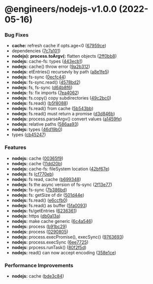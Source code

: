 # @engineers/nodejs-v1.0.0 (2022-05-16)

### Bug Fixes

- **cache:** refresh cache if opts.age<0 ([67959ce](https://github.com/eng-dibo/dibo/commit/67959cee626dec8dd53e105120d60c226071ea7d))
- dependencies ([7c7a101](https://github.com/eng-dibo/dibo/commit/7c7a101a58148a6607bac949b4aa8b93587e9b52))
- **nodejs): process.toArgv(:** flatten objects ([2ff0bb8](https://github.com/eng-dibo/dibo/commit/2ff0bb8110e582db7351cff09053419186ae5231))
- **nodejs:** cache-fs: types ([443ecb1](https://github.com/eng-dibo/dibo/commit/443ecb10001cb90f4cbb7dad1a6620c4c393ce75))
- **nodejs:** cache() throw error ([9a2b312](https://github.com/eng-dibo/dibo/commit/9a2b31200d39d413b911e79ba3443325b983e0a5))
- **nodejs:** etEntries() recursevly by path ([a8e1fe5](https://github.com/eng-dibo/dibo/commit/a8e1fe52bfe877c5e2655f5d22f5a7f7db0f0b1e))
- **nodejs:** fs-sync ([0ecfc44](https://github.com/eng-dibo/dibo/commit/0ecfc44f851f79ac8cad5b664ad92bafd208cce3))
- **nodejs:** fs-sync.read() ([4578bd2](https://github.com/eng-dibo/dibo/commit/4578bd217d22dfdea1151adee2d8017d5b8012b9))
- **nodejs:** fs, fs-sync ([d64b8f6](https://github.com/eng-dibo/dibo/commit/d64b8f6d419a43507e3e6c4c7b49a89f9306c3ff))
- **nodejs:** fs: fix imports ([7ea4062](https://github.com/eng-dibo/dibo/commit/7ea4062f5b892aade6a7ac5e882d73bd1ca205d3))
- **nodejs:** fs.copy() copy subdirectories ([49c2bc0](https://github.com/eng-dibo/dibo/commit/49c2bc0308e09c7d5b336927334d388d920a9fa6))
- **nodejs:** fs.read() ([b5f8088](https://github.com/eng-dibo/dibo/commit/b5f808804ed5f2fadc7fc61e71c99eaeeec30701))
- **nodejs:** fs.read() from cache ([5b543bb](https://github.com/eng-dibo/dibo/commit/5b543bb78918cfd056a056524f9aba0a46e55e19))
- **nodejs:** fs.read() must return a promise ([d3d846b](https://github.com/eng-dibo/dibo/commit/d3d846bc0d5328bdd68f9ec69dcc02832be2b372))
- **nodejs:** process.parseArgv() convert values ([a1459fe](https://github.com/eng-dibo/dibo/commit/a1459fe68b9d918f901859558eabeb5f1156a96e))
- **nodejs:** relative paths ([586aa93](https://github.com/eng-dibo/dibo/commit/586aa937e53eee4958bb2080bb6e86315f91a639))
- **nodejs:** types ([46d19b0](https://github.com/eng-dibo/dibo/commit/46d19b02437905026dd5facf4b50c1c34febb6c9))
- types ([cb45247](https://github.com/eng-dibo/dibo/commit/cb45247b56eed25467c425fc82c2d8e97630735f))

### Features

- **nodejs:** cache ([00365f9](https://github.com/eng-dibo/dibo/commit/00365f9a3a951f4d6626d213fa7f42c7006c233d))
- **nodejs:** cache ([11dd20b](https://github.com/eng-dibo/dibo/commit/11dd20b60195870eccd11f2a37aaa59af2baeea4))
- **nodejs:** cache-fs: fileSystem location ([42bf67e](https://github.com/eng-dibo/dibo/commit/42bf67ee21051066cbbebad050d849a9ee578134))
- **nodejs:** fs ([cf770eb](https://github.com/eng-dibo/dibo/commit/cf770eb8f77e10027fd8f7bd0ee2ec5973311c4a))
- **nodejs:** fs read, cache ([b699348](https://github.com/eng-dibo/dibo/commit/b6993486f17f3f9627ec46c501d36980fe88357e))
- **nodejs:** fs the async version of fs-sync ([2f13e77](https://github.com/eng-dibo/dibo/commit/2f13e77158d2caf9bd215467cac75574d8614a6f))
- **nodejs:** fs-sync ([7b386bd](https://github.com/eng-dibo/dibo/commit/7b386bd7bfca30a89eba93878ecba1ace71c390f))
- **nodejs:** fs: getSize of dir ([501d44e](https://github.com/eng-dibo/dibo/commit/501d44e1b74e1f8af16e865ce0d6e78dbc7564c2))
- **nodejs:** fs.read() ([e6ccfb0](https://github.com/eng-dibo/dibo/commit/e6ccfb07ad8ebd7f1eb88c565209782021bb7500))
- **nodejs:** fs.read() as buffer ([5fa0093](https://github.com/eng-dibo/dibo/commit/5fa0093fb4f697d372886b0d0f4581640f1b512a))
- **nodejs:** fs/getEntries ([6236361](https://github.com/eng-dibo/dibo/commit/6236361c4d5a162a031ec7ab85c8990960a87ebe))
- **nodejs:** https ([db0a13a](https://github.com/eng-dibo/dibo/commit/db0a13a7a41b7f08a5f7e2a77cc29b1b8b11d6f8))
- **nodejs:** make cache generic ([6c4a546](https://github.com/eng-dibo/dibo/commit/6c4a546f5c878be6c8da814d89b58b0801846fdf))
- **nodejs:** process ([b91bc29](https://github.com/eng-dibo/dibo/commit/b91bc2940585d3f85cd758aef40b6a479fd1f5f2))
- **nodejs:** process ([0290805](https://github.com/eng-dibo/dibo/commit/0290805cc583b968f5ed417855bb929545278996))
- **nodejs:** process.execPromise(), execSync() ([9763693](https://github.com/eng-dibo/dibo/commit/97636931797c55b1a4731ba6840a381ea25ac8cc))
- **nodejs:** process.execSync ([6ee7725](https://github.com/eng-dibo/dibo/commit/6ee7725c12f7d07648f531e21efd7ca274bab2fc))
- **nodejs:** prpcess.runTask() ([80f2f5d](https://github.com/eng-dibo/dibo/commit/80f2f5d8efac9c97199591ada788bd3c41cedfec))
- **nodejs:** read() can now accept encoding ([358e1ce](https://github.com/eng-dibo/dibo/commit/358e1ce6fddeadfde271788f443317ef7bdf5e88))

### Performance Improvements

- **nodejs:** cache ([bde3c84](https://github.com/eng-dibo/dibo/commit/bde3c84e326df06dd845a4f94eba23081218e4d9))
